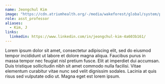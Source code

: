 ```yaml
---
name: Jeongchul Kim
image: "https://cdn.atriumhealth.org/-/media/wakeforest/global/system/person-images/j/jeongchul-kim.jpg"
role: asst_professor
aliases:
  - Kim, J
links:
  linkedin: https://www.linkedin.com/in/jeongchul-kim-4a603b161/ 
---
```


Lorem ipsum dolor sit amet, consectetur adipiscing elit, sed do eiusmod tempor incididunt ut labore et dolore magna aliqua.
Faucibus purus in massa tempor nec feugiat nisl pretium fusce.
Elit at imperdiet dui accumsan.
Duis tristique sollicitudin nibh sit amet commodo nulla facilisi.
Vitae elementum curabitur vitae nunc sed velit dignissim sodales.
Lacinia at quis risus sed vulputate odio ut.
Magna eget est lorem ipsum.
